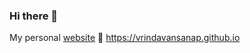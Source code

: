 ### Hi there 👋
My personal [website](https://vrindavansanap.github.io) 💫 https://vrindavansanap.github.io
